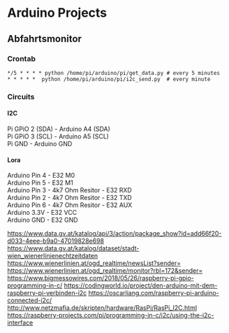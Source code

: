 # Arduino Projects

## Abfahrtsmonitor

### Crontab
```
*/5 * * * * python /home/pi/arduino/pi/get_data.py # every 5 minutes
* * * * *  python /home/pi/arduino/pi/i2c_send.py  # every minute
```


### Circuits

#### I2C
Pi GPiO 2 (SDA) - Arduino A4 (SDA)   
Pi GPiO 3 (SCL) - Arduino A5 (SCL)  
Pi GND 		- Arduino GND  

#### Lora
Arduino Pin 4 - E32 M0  
Arduino Pin 5 - E32 M1  
Arduino Pin 3 - 4k7 Ohm Resitor - E32 RXD  
Arduino Pin 2 - 4k7 Ohm Resitor - E32 TXD  
Arduino Pin 6 - 4k7 Ohm Resitor - E32 AUX  
Arduino 3.3V - E32 VCC   
Arduino GND - E32 GND  


https://www.data.gv.at/katalog/api/3/action/package_show?id=add66f20-d033-4eee-b9a0-47019828e698
https://www.data.gv.at/katalog/dataset/stadt-wien_wienerlinienechtzeitdaten
https://www.wienerlinien.at/ogd_realtime/newsList?sender=
https://www.wienerlinien.at/ogd_realtime/monitor?rbl=172&sender=
https://www.bigmessowires.com/2018/05/26/raspberry-pi-gpio-programming-in-c/
https://codingworld.io/project/den-arduino-mit-dem-raspberry-pi-verbinden-i2c
https://oscarliang.com/raspberry-pi-arduino-connected-i2c/
http://www.netzmafia.de/skripten/hardware/RasPi/RasPi_I2C.html
https://raspberry-projects.com/pi/programming-in-c/i2c/using-the-i2c-interface






